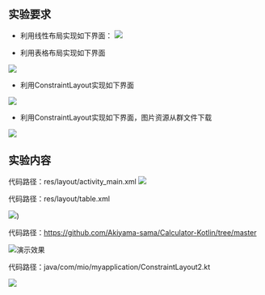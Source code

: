 ## 实验要求

- 利用线性布局实现如下界面：
![](./asset/屏幕截图%202025-10-06%20091251.png)

- 利用表格布局实现如下界面

![](./asset/屏幕截图%202025-10-06%20091258.png)
- 利用ConstraintLayout实现如下界面

![](./asset/屏幕截图%202025-10-06%20091304.png)
- 利用ConstraintLayout实现如下界面，图片资源从群文件下载


![](./asset/屏幕截图%202025-10-06%20091309.png)

## 实验内容

代码路径：res/layout/activity_main.xml
![](./asset/屏幕截图%202025-10-06%20095702.png)

代码路径：res/layout/table.xml

![](./asset/屏幕截图%202025-10-06%20100041.png))

代码路径：https://github.com/Akiyama-sama/Calculator-Kotlin/tree/master

![演示效果](https://github.com/Akiyama-sama/Calculator-Kotlin/blob/480562edefd444ab77d2a0d5fd79c32bde337822/app/asset/show.gif?raw=true)

代码路径：java/com/mio/myapplication/ConstraintLayout2.kt

![](./asset/屏幕截图%202025-10-06%20153745.png)

